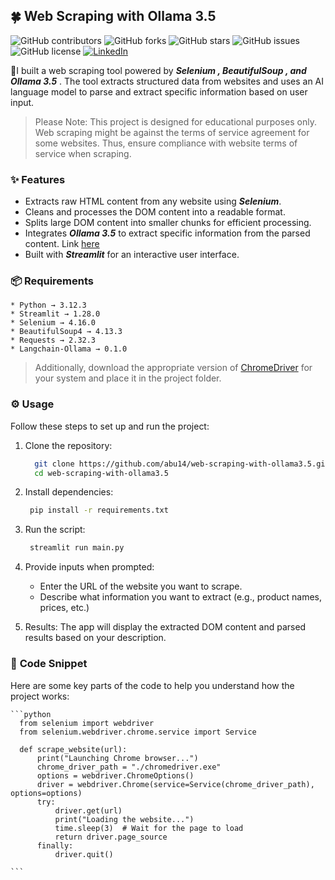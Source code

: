 ## 🍀 **Web Scraping with Ollama 3.5**

![GitHub contributors](https://img.shields.io/github/contributors/abu14/web-scraping-with-ollama3.5)
![GitHub forks](https://img.shields.io/github/forks/abu14/web-scraping-with-ollama3.5)
![GitHub stars](https://img.shields.io/github/stars/abu14/wweb-scraping-with-ollama3.5)
![GitHub issues](https://img.shields.io/github/issues/abu14/web-scraping-with-ollama3.5)
![GitHub license](https://img.shields.io/github/license/abu14/web-scraping-with-ollama3.5)
[![LinkedIn](https://img.shields.io/badge/LinkedIn-Connect-blue)](https://www.linkedin.com/in/abenezer-tesfaye-191579214/)

🌟I built a web scraping tool powered by ***Selenium , BeautifulSoup , and Ollama 3.5*** . The tool extracts structured data from websites and uses an AI language model to parse and extract specific information based on user input.

> Please Note: This project is designed for educational purposes only. Web scraping might be against the terms of service agreement for some websites. Thus, ensure compliance with website terms of service when scraping.

### ✨ **Features**
  * Extracts raw HTML content from any website using ***Selenium***.
  * Cleans and processes the DOM content into a readable format.
  * Splits large DOM content into smaller chunks for efficient processing.
  * Integrates ***Ollama 3.5*** to extract specific information from the parsed content. Link [here](https://ollama.com/)
  * Built with ***Streamlit*** for an interactive user interface.


### 📦 **Requirements**
  ```
  * Python → 3.12.3
  * Streamlit → 1.28.0
  * Selenium → 4.16.0
  * BeautifulSoup4 → 4.13.3
  * Requests → 2.32.3
  * Langchain-Ollama → 0.1.0
  ```

> Additionally, download the appropriate version of [ChromeDriver](https://sites.google.com/chromium.org/driver/?spm=a2ty_o01.29997173.0.0.27d85171qiSiOl) for your system and place it in the project folder.

### ⚙️ **Usage**
Follow these steps to set up and run the project:

1. Clone the repository:
    ```bash
      git clone https://github.com/abu14/web-scraping-with-ollama3.5.git
      cd web-scraping-with-ollama3.5
    ```

2. Install dependencies:
   ```bash
    pip install -r requirements.txt
   ```
3. Run the script:
   ```bash
    streamlit run main.py
   ```
4. Provide inputs when prompted:

    * Enter the URL of the website you want to scrape.
    * Describe what information you want to extract (e.g., product names, prices, etc.)
  
5. Results:
The app will display the extracted DOM content and parsed results based on your description.

### 🔧 **Code Snippet**
Here are some key parts of the code to help you understand how the project works:

    ```python
      from selenium import webdriver
      from selenium.webdriver.chrome.service import Service
      
      def scrape_website(url):
          print("Launching Chrome browser...")
          chrome_driver_path = "./chromedriver.exe"
          options = webdriver.ChromeOptions()
          driver = webdriver.Chrome(service=Service(chrome_driver_path), options=options)
          try:
              driver.get(url)
              print("Loading the website...")
              time.sleep(3)  # Wait for the page to load
              return driver.page_source
          finally:
              driver.quit()
  
    ```




